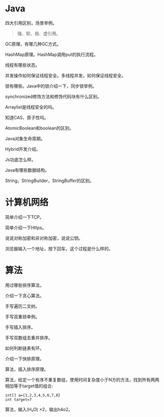 # Java

四大引用区别，场景举例。

> 强、软、弱、虚引用。

GC原理，有哪几种GC方式。

HashMap原理。HashMap调用put的执行流程。

线程有哪些状态。

并发操作如何保证线程安全。多线程并发，如何保证线程安全。

锁有哪些。Java中的锁介绍一下，同步锁举例。

synchronized修饰方法和修饰代码块有什么区别。

Arraylist是线程安全的吗。

知道CAS、原子性吗。

AtomicBoolean和boolean的区别。

Java对象生命周期。

Hybrid开发介绍。

Js功底怎么样。

Java有哪些数据结构。

String，StringBuilder，StringBuffer的区别。

# 计算机网络

简单介绍一下TCP。

简单介绍一下Https。

说说对称加密和非对称加密，说说公钥。

浏览器输入一个地址，按下回车，这个过程是什么样的。

# 算法

用过哪些排序算法。

介绍一下贪心算法。

手写遍历二叉树。

手写双重锁单例。

手写插入排序。

手写双数组去重并排序。

如何判断链表有环。

介绍一下快排原理。

算法，插入排序原理。

算法，给定一个有序不重复数组，使用时间复杂度小于N方的方法，找到所有两两相加等于target值的组合:



```
int[] a={1,2,3,4,5,6,7,8}
int target=7
```

算法，输入(H₂O) ×2，输出h4o2。
